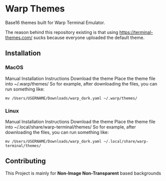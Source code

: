 # Warp Themes
Base16 themes built for Warp Terminal Emulator.

The reason behind this repository existing is that using https://terminal-themes.com/ sucks because everyone uploaded the default theme.


## Installation

### MacOS
Manual Installation
Instructions
    Download the theme
    Place the theme file into
    ~/.warp/themes/
    So for example, after downloading the files, you can run something like:

    mv /Users/USERNAME/Downloads/warp_dark.yaml ~/.warp/themes/

### Linux
Manual Installation
Instructions
    Download the theme
    Place the theme file into
    ~/.local/share/warp-terminal/themes/
    So for example, after downloading the files, you can run something like:

    mv /Users/USERNAME/Downloads/warp_dark.yaml ~/.local/share/warp-terminal/themes/

## Contributing
This Project is mainly for **Non-Image Non-Transparent** based backgrounds
